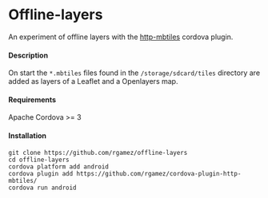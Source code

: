 Offline-layers
==============

An experiment of offline layers with the [http-mbtiles](https://github.com/rgamez/cordova-plugin-http-mbtiles/) cordova plugin.


#### Description

On start the ```*.mbtiles``` files found in the ```/storage/sdcard/tiles``` directory are added as layers of a Leaflet and a Openlayers map.

#### Requirements
Apache Cordova >= 3

#### Installation
```
git clone https://github.com/rgamez/offline-layers
cd offline-layers
cordova platform add android
cordova plugin add https://github.com/rgamez/cordova-plugin-http-mbtiles/
cordova run android
```
